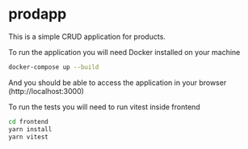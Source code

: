 # prodapp
This is a simple CRUD application for products.

To run the application you will need Docker installed on your machine
```bash
docker-compose up --build
```
And you should be able to access the application in your browser (http://localhost:3000)

To run the tests you will need to run vitest inside frontend
```bash
cd frontend
yarn install
yarn vitest
```
